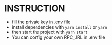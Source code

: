# INSTRUCTION
- fill the private key in .env file
- install dependencies with <code>yarn install</code> or <code>yarn</code>
- then start the project with <code>yarn start</code>
- You can config your own RPC_URL in .env file
